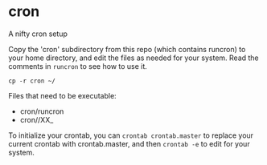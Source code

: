# cron
A nifty cron setup

Copy the 'cron' subdirectory from this repo (which contains runcron) to your home directory, and edit the files as needed for your system.  Read the comments in ```runcron``` to see how to use it.

```cp -r cron ~/```

Files that need to be executable:
- cron/runcron
- cron/<subdir>/XX_<somename>

To initialize your crontab, you can ```crontab crontab.master``` to replace your current crontab with crontab.master, and then ```crontab -e``` to edit for your system.


